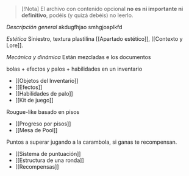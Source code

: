 >[!Nota]
>El archivo con contenido opcional **no es ni importante ni definitivo**, podéis (y  quizá debéis) no leerlo.

*Descripción general*
akdugfhjao smhgjoaplkfd

*Estética*
Siniestro, textura plastilina 
[[Apartado estético]], [[Contexto y Lore]].

*Mecánica y dinámica*
Están mezcladas e los documentos

bolas + efectos y palos + habilidades en un inventario
- [[Objetos del Inventario]]
- [[Efectos]]
- [[Habilidades de palo]]
- [[Kit de juego]]

Rougue-like basado en pisos
- [[Progreso por pisos]]
- [[Mesa de Pool]]

Puntos a superar jugando a la carambola, si ganas te recompensan.
- [[Sistema de puntuación]]
- [[Estructura de una ronda]]
- [[Recompensas]]


